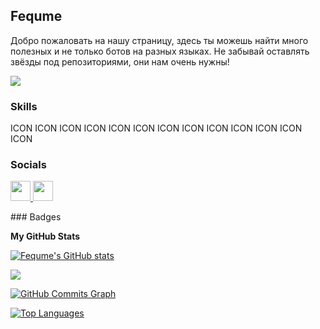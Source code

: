 Fequme
------

Добро пожаловать на нашу страницу, здесь ты можешь найти много полезных и не только ботов на разных языках. Не забывай оставлять звёзды под репозиториями, они нам очень нужны!

<a href="https://www.github.com/Fequme" target="_blank" rel="noreferrer"><img
src="https://img.shields.io/github/followers/Fequme?logo=github&style=for-the-badge&color=0891b2&labelColor=1e3a8a" /></a>
### Skills

<p align="left">
ICON ICON ICON ICON ICON ICON ICON ICON ICON ICON ICON ICON ICON
</p>

### Socials

<p align="left"> <a href="https://discord.com/users/rynx___" target="_blank" rel="noreferrer"> <picture> <source media="(prefers-color-scheme: dark)" srcset="undefined" /> <source media="(prefers-color-scheme: light)" srcset="https://raw.githubusercontent.com/danielcranney/readme-generator/main/public/icons/socials/discord.svg" /> <img src="https://raw.githubusercontent.com/danielcranney/readme-generator/main/public/icons/socials/discord.svg" width="32" height="32" /> </picture> </a> <a href="https://www.github.com/Fequme" target="_blank" rel="noreferrer"> <picture> <source media="(prefers-color-scheme: dark)" srcset="https://raw.githubusercontent.com/danielcranney/readme-generator/main/public/icons/socials/github-dark.svg" /> <source media="(prefers-color-scheme: light)" srcset="https://raw.githubusercontent.com/danielcranney/readme-generator/main/public/icons/socials/github.svg" /> <img src="https://raw.githubusercontent.com/danielcranney/readme-generator/main/public/icons/socials/github.svg" width="32" height="32" /> </picture> </a></p>
### Badges

<b>My GitHub Stats</b>

<a href="http://www.github.com/Fequme"><img src="https://github-readme-stats.vercel.app/api?username=Fequme&show_icons=true&hide=&count_private=true&title_color=0891b2&text_color=ffffff&icon_color=0891b2&bg_color=1e3a8a&hide_border=true&show_icons=true" alt="Fequme's GitHub stats" /></a>

<a href="http://www.github.com/Fequme"><img src="https://github-readme-streak-stats.herokuapp.com/?user=Fequme&stroke=ffffff&background=1e3a8a&ring=0891b2&fire=0891b2&currStreakNum=ffffff&currStreakLabel=0891b2&sideNums=ffffff&sideLabels=ffffff&dates=ffffff&hide_border=true" /></a>

<a href="http://www.github.com/Fequme"><img src="https://github-readme-activity-graph.cyclic.app/graph?username=Fequme&bg_color=1e3a8a&color=ffffff&line=0891b2&point=ffffff&area_color=1e3a8a&area=true&hide_border=true&custom_title=GitHub%20Commits%20Graph" alt="GitHub Commits Graph" /></a>

<a href="https://github.com/Fequme" align="left"><img src="https://github-readme-stats.vercel.app/api/top-langs/?username=Fequme&langs_count=10&title_color=0891b2&text_color=ffffff&icon_color=0891b2&bg_color=1e3a8a&hide_border=true&locale=en&custom_title=Top%20%Languages" alt="Top Languages" /></a>
